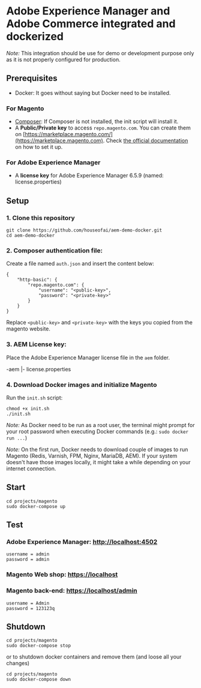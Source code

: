# Adobe Experience Manager and Adobe Commerce integrated and dockerized

*Note:* This integration should be use for demo or development purpose only as it is not properly configured for production.


## Prerequisites
- Docker: It goes without saying but Docker need to be installed.

### For Magento
- [Composer](https://getcomposer.org/): If Composer is not installed, the init script will install it.
- A **Public/Private key** to access `repo.magento.com`. You can create them on [https://marketplace.magento.com/](https://marketplace.magento.com). Check [the official documentation](https://devdocs.magento.com/guides/v2.4/install-gde/prereq/connect-auth.html) on how to set it up.

### For Adobe Experience Manager
- A **license key** for Adobe Experience Manager 6.5.9 (named: license.properties)

## Setup

### 1. Clone this repository
```
git clone https://github.com/houseofai/aem-demo-docker.git
cd aem-demo-docker
```

### 2. Composer authentication file:
Create a file named `auth.json` and insert the content below:

```
{
    "http-basic": {
        "repo.magento.com": {
            "username": "<public-key>",
            "password": "<private-key>"
        }
    }
}
```
Replace `<public-key>` and `<private-key>` with the keys you copied from the magento website.

### 3. AEM License key:
Place the Adobe Experience Manager license file in the `aem` folder.

-aem
  |- license.properties

### 4. Download Docker images and initialize Magento
Run the `init.sh` script:
```
chmod +x init.sh
./init.sh
```
*Note:* As Docker need to be run as a root user, the terminal might prompt for your root password when executing Docker commands (e.g.: `sudo docker run ...`)

*Note:* On the first run, Docker needs to download couple of images to run Magento (Redis, Varnish, FPM, Nginx, MariaDB, AEM). If your system doesn't have those images locally, it might take a while depending on your internet connection.


## Start
```
cd projects/magento
sudo docker-compose up
```

## Test

### Adobe Experience Manager: [http://localhost:4502](http://localhost:4502)
```
username = admin
password = admin
```

### Magento Web shop: [https://localhost](https://localhost)

### Magento back-end: [https://localhost/admin](https://localhost/admin)
```
username = Admin
password = 123123q
```

## Shutdown

```
cd projects/magento
sudo docker-compose stop
```
or to shutdown docker containers and remove them (and loose all your changes)
```
cd projects/magento
sudo docker-compose down
```
